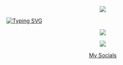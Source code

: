 <p align="center">  
<img src="https://cdn.discordapp.com/attachments/1127287128880074855/1148668163299479694/pepefrg-54.gif">
</p>
<p align="center">

<p align="center">
    
[![Typing SVG](https://readme-typing-svg.demolab.com?font=Graffiti&duration=4000&pause=1000&color=F7F7F7&center=true&vCenter=true&multiline=true&width=435&lines=%40law+%7C+Currently+learning+Javascript)](https://git.io/typing-svg)
<p align="center">  
<img src="https://komarev.com/ghpvc/?username=cel&color=grey">
</p>
    <p align="center">
  <img src="https://discord.c99.nl/widget/theme-4/1143982268411543673.png"/>
</p>
<p align="center">
    <a href="https://guns.lol/law">My Socials</a>

